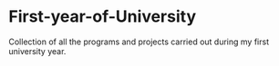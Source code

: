 # First-year-of-University
Collection of all the programs and projects carried out during my first university year.

